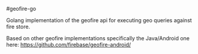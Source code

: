#geofire-go

Golang implementation of the geofire api for executing geo queries 
against fire store. 

Based on other geofire implementations specifically the Java/Android one here: https://github.com/firebase/geofire-android/

